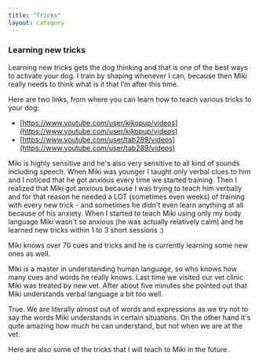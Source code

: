```yaml
---
title: "Tricks"
layout: category
---
```


### Learning new tricks

Learning new tricks gets the dog thinking and that is one of the best ways to activate your dog. I train by shaping whenever I can, because then Miki really needs to think what is it that I’m after this time.

Here are two links, from where you can learn how to teach various tricks to your dog:

* [https://www.youtube.com/user/kikopup/videos](https://www.youtube.com/user/kikopup/videos)
* [https://www.youtube.com/user/tab289/videos](https://www.youtube.com/user/tab289/videos)

Miki is highly sensitive and he's also very sensitive to all kind of sounds including speech. When Miki was younger I taught only verbal clues to him and I noticed that he got anxious every time we started training. Then I realized that Miki got anxious because I was trying to teach him verbally and for that reason he needed a LOT (sometimes even weeks) of training with every new trick - and sometimes he didn't even learn anything at all because of his anxiety. When I started to teach Miki using only my body language Miki wasn't so anxious (he was actually relatively calm) and he learned new tricks within 1 to 3 short sessions :)

Miki knows over 70 cues and tricks and he is currently learning some new ones as well.

Miki is a master in understanding human language, so who knows how many cues and words he really knows. Last time we visited our vet clinic Miki was treated by new vet. After about five minutes she pointed out that Miki understands verbal language a bit too well.

True. We are literally almost out of words and expressions as we try not to say the words Miki understands in certain situations. On the other hand it's quite amazing how much he can understand, but not when we are at the vet.

Here are also some of the tricks that I will teach to Miki in the future.
